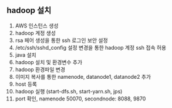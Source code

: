 ## hadoop 설치
1. AWS 인스턴스 생성
2. hadoop 계정 생성
3. rsa 페어 생성을 통한 ssh 로그인 보안 설정
4. /etc/ssh/sshd_config 설정 변경을 통한 hadoop 계정 ssh 접속 허용
5. java 설치
6. hadoop 설치 및 환경변수 추가
7. hadoop 환경파일 변경
8. 이미지 복사를 통한 namenode, datanode1, datanode2 추가
9. host 등록
10. hadoop 실행 (start-dfs.sh, start-yarn.sh, jps)
11. port 확인, namenode 50070, secondnode: 8088, 9870